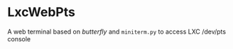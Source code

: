 # LxcWebPts
A web terminal based on _butterfly_ and ```miniterm.py``` to access LXC /dev/pts console
